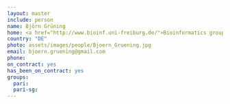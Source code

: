 ```yaml
---
layout: master
include: person
name: Björn Grüning
home: <a href="http://www.bioinf.uni-freiburg.de/">Bioinformatics group, University of Freiburg</a>
country: "DE"
photo: assets/images/people/Bjoern_Gruening.jpg
email: bjoern.gruening@gmail.com
phone:
on_contract: yes
has_been_on_contract: yes
groups:
  pari:
  pari-sg:
---
```

